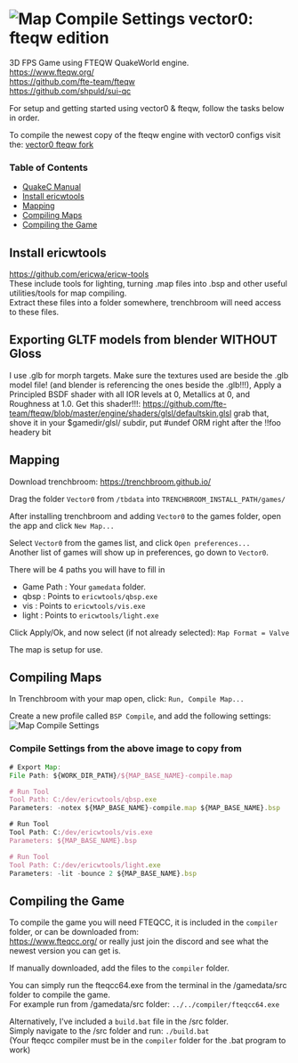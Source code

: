 # ![Map Compile Settings](tbdata/Vector0/icon.png) vector0: fteqw edition
3D FPS Game using FTEQW QuakeWorld engine. <br>
https://www.fteqw.org/ <br>
https://github.com/fte-team/fteqw <br>
https://github.com/shpuld/sui-qc <br>

For setup and getting started using vector0 & fteqw, follow the tasks below in order.

To compile the newest copy of the fteqw engine with vector0 configs visit the: [vector0 fteqw fork](https://github.com/skyelynwaddell/fteqw/tree/vector0)

### Table of Contents
- [QuakeC Manual](help/qcmanual.txt)
- [Install ericwtools](#install-ericwtools)
- [Mapping](#mapping)
- [Compiling Maps](#compiling-maps)
- [Compiling the Game](#compiling-the-game)

## Install ericwtools
https://github.com/ericwa/ericw-tools<br>
These include tools for lighting, turning .map files into .bsp and other useful utilities/tools for map compiling. <br>
Extract these files into a folder somewhere, trenchbroom will need access to these files. <br>

## Exporting GLTF models from blender WITHOUT Gloss
I use .glb for morph targets.
Make sure the textures used are beside the .glb model file! (and blender is referencing the ones beside the .glb!!!), 
Apply a Principled BSDF shader with all IOR levels at 0, Metallics at 0, and Roughness at 1.0.
Get this shader!!!:
https://github.com/fte-team/fteqw/blob/master/engine/shaders/glsl/defaultskin.glsl grab that, shove it in your $gamedir/glsl/ subdir, put #undef ORM right after the !!foo headery bit

## Mapping
Download trenchbroom:
https://trenchbroom.github.io/ <br>

Drag the folder `Vector0` from `/tbdata` into `TRENCHBROOM_INSTALL_PATH/games/`

After installing trenchbroom and adding `Vector0` to the games folder, open the app and click `New Map...`

Select `Vector0` from the games list, and click `Open preferences...` <br>
Another list of games will show up in preferences, go down to `Vector0`.

There will be 4 paths you will have to fill in

- Game Path : Your `gamedata` folder.
- qbsp : Points to `ericwtools/qbsp.exe`
- vis : Points to `ericwtools/vis.exe`
- light : Points to `ericwtools/light.exe`

Click Apply/Ok, and now select (if not already selected):
`Map Format = Valve`

The map is setup for use.

## Compiling Maps
In Trenchbroom with your map open, click:
`Run, Compile Map...`

Create a new profile called `BSP Compile`, and add the following settings:
![Map Compile Settings](help/map_compile_settings.png)

### Compile Settings from the above image to copy from
```js
# Export Map:
File Path: ${WORK_DIR_PATH}/${MAP_BASE_NAME}-compile.map

# Run Tool
Tool Path: C:/dev/ericwtools/qbsp.exe
Parameters: -notex ${MAP_BASE_NAME}-compile.map ${MAP_BASE_NAME}.bsp

# Run Tool
Tool Path: C:/dev/ericwtools/vis.exe
Parameters: ${MAP_BASE_NAME}.bsp

# Run Tool
Tool Path: C:/dev/ericwtools/light.exe
Parameters: -lit -bounce 2 ${MAP_BASE_NAME}.bsp
```

## Compiling the Game
To compile the game you will need FTEQCC, it is included in the `compiler` folder, or can be downloaded from: <br> 
https://www.fteqcc.org/ or really just join the discord and see what the newest version you can get is.

If manually downloaded, add the files to the `compiler` folder.

You can simply run the fteqcc64.exe from the terminal in the /gamedata/src folder to compile the game. <br>
For example run from /gamedata/src folder: `../../compiler/fteqcc64.exe` <br>

Alternatively, I've included a `build.bat` file in the /src folder. <br>
Simply navigate to the /src folder and run: `./build.bat` <br>
(Your fteqcc compiler must be in the `compiler` folder for the .bat program to work)